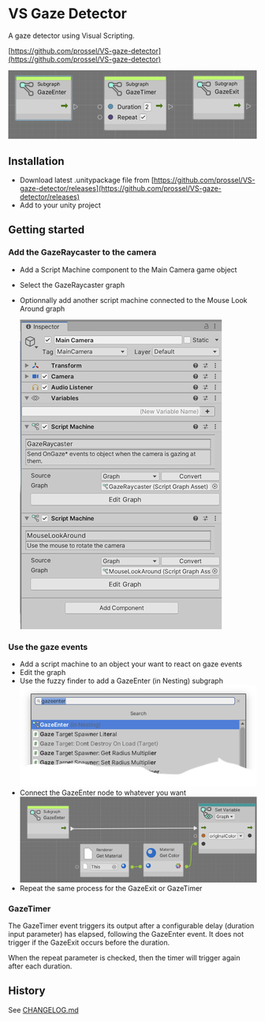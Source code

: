 # VS Gaze Detector

A gaze detector using Visual Scripting.

[https://github.com/prossel/VS-gaze-detector](https://github.com/prossel/VS-gaze-detector)

![screenshot](Screenshots/GazeEvents.png)

## Installation

* Download latest .unitypackage file from [https://github.com/prossel/VS-gaze-detector/releases](https://github.com/prossel/VS-gaze-detector/releases)
* Add to your unity project

## Getting started

### Add the GazeRaycaster to the camera

* Add a Script Machine component to the Main Camera game object
* Select the GazeRaycaster graph
* Optionnally add another script machine connected to the Mouse Look Around graph

  ![Camera setup](Screenshots/CameraGazeRaycaster.png)

### Use the gaze events

* Add a script machine to an object your want to react on gaze events
* Edit the graph
* Use the fuzzy finder to add a GazeEnter (in Nesting) subgraph
  ![Add GazeEnter](Screenshots/FuzzyAddGazeEnter.png)
* Connect the GazeEnter node to whatever you want
  ![Add GazeEnter](Screenshots/GazeEnter.png)
* Repeat the same process for the GazeExit or GazeTimer

### GazeTimer

The GazeTimer event triggers its output after a configurable delay (duration input parameter) has elapsed, following the GazeEnter event. It does not trigger if the GazeExit occurs before the duration.

When the repeat parameter is checked, then the timer will trigger again after each duration.

## History

See [CHANGELOG.md](CHANGELOG.md)

